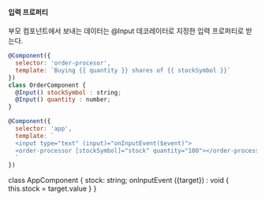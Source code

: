 #### 입력 프로퍼티
부모 컴포넌트에서 보내는 데이터는 @Input 데코레이터로 지정한 입력 프로퍼티로 받는다.
```js
@Component({
  selector: 'order-procesor',
  template: `Buying {{ quantity }} shares of {{ stockSymbol }}`
})
class OrderComponent {
  @Input() stockSymbol : string;
  @Input() quantity : number;
}

@Component({
  selector: 'app',
  template: `
  <input type="text" (input)="onInputEvent($event)">
  <order-processor [stockSymbol]="stock" quantity="100"></order-processor>
  `
})
```
class AppComponent {
  stock: string;
  onInputEvent ({target}) : void {
    this.stock = target.value
  }
}